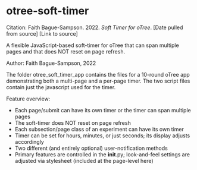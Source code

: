 # otree-soft-timer

Citation: Faith Bague-Sampson. 2022. *Soft Timer for oTree*. [Date pulled from source] [Link to source]

A flexible JavaScript-based soft-timer for oTree that can span multiple pages and that does NOT reset on page refresh.

Author: Faith Bague-Sampson, 2022

The folder otree_soft_timer_app contains the files for a 10-round oTree app demonstrating both a multi-page and a per-page timer.
The two script files contain just the javascript used for the timer.

Feature overview:
* Each page/submit can have its own timer or the timer can span multiple pages
* The soft-timer does NOT reset on page refresh
* Each subsection/page class of an experiment can have its own timer
* Timer can be set for hours, minutes, or just seconds; its display adjusts accordingly
* Two different (and entirely optional) user-notification methods
* Primary features are controlled in the __init__.py; look-and-feel settings are adjusted via stylesheet (included at the page-level here)
        
